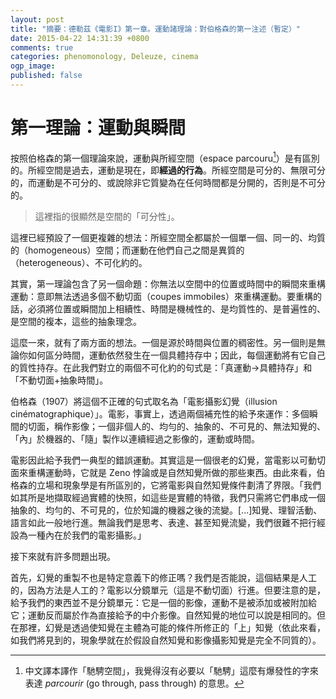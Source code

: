 ```yaml
---
layout: post
title: "摘要：德勒茲《電影I》第一章。運動諸理論：對伯格森的第一注述（暫定）"
date: 2015-04-22 14:31:39 +0800
comments: true
categories: phenomonology, Deleuze, cinema
ogp_image: 
published: false
---
```


# 第一理論：運動與瞬間

按照伯格森的第一個理論來說，運動與所經空間（espace parcouru[^1]）是有區別的。所經空間是過去，運動是現在，即**經過的行為**。所經空間是可分的、無限可分的，而運動是不可分的、或說除非它質變為在任何時間都是分開的，否則是不可分的。

> 這裡指的很顯然是空間的「可分性」。

這裡已經預設了一個更複雜的想法：所經空間全都屬於一個單一個、同一的、均質的（homogeneous）空間；而運動在他們自己之間是異質的（heterogeneous）、不可化約的。

其實，第一理論包含了另一個命題：你無法以空間中的位置或時間中的瞬間來重構運動：意即無法透過多個不動切面（coupes immobiles）來重構運動。要重構的話，必須將位置或瞬間加上相續性、時間是機械性的、是均質性的、是普遍性的、是空間的複本，這些的抽象理念。

這麼一來，就有了兩方面的想法。一個是源於時間與位置的稠密性。另一個則是無論你如何區分時間，運動依然發生在一個具體持存中；因此，每個運動將有它自己的質性持存。在此我們對立的兩個不可化約的句式是：「真運動→具體持存」和「不動切面+抽象時間」。

伯格森（1907）將這個不正確的句式取名為「電影攝影幻覺（illusion cinématographique）」。電影，事實上，透過兩個補充性的給予來運作：多個瞬間的切面，稱作影像；一個非個人的、均勻的、抽象的、不可見的、無法知覺的、「內」於機器的、「隨」製作以連續經過之影像的，運動或時間。

電影因此給予我們一典型的錯誤運動。其實這是一個很老的幻覺，當電影以可動切面來重構運動時，它就是 Zeno 悖論或是自然知覺所做的那些東西。由此來看，伯格森的立場和現象學是有所區別的，它將電影與自然知覺條件劃清了界限。「我們如其所是地擷取經過實體的快照，如這些是實體的特徵，我們只需將它們串成一個抽象的、均勻的、不可見的，位於知識的機器之後的流變。[...]知覺、理智活動、語言如此一般地行進。無論我們是思考、表達、甚至知覺流變，我們很難不把行經設為一種內在於我們的電影攝影。」

接下來就有許多問題出現。

首先，幻覺的重製不也是特定意義下的修正嗎？我們是否能說，這個結果是人工的，因為方法是人工的？電影以分鏡單元（這是不動切面）行進。但要注意的是，給予我們的東西並不是分鏡單元：它是一個的影像，運動不是被添加或被附加給它；運動反而屬於作為直接給予的中介影像。自然知覺的地位可以說是相同的。但在那裡，幻覺是透過使知覺在主體為可能的條件所修正的「上」知覺（依此來看，如我們將見到的，現象學就在於假設自然知覺和影像攝影知覺是完全不同質的）。

[^1]: 中文譯本譯作「馳騁空間」，我覺得沒有必要以「馳騁」這麼有爆發性的字來表達 *parcourir* (go through, pass through) 的意思。
